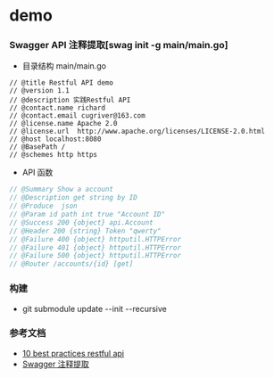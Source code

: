 # demo

### Swagger API 注释提取[swag init -g main/main.go]
 * 目录结构  main/main.go 
````golang
// @title Restful API demo
// @version 1.1
// @description 实践Restful API
// @contact.name richard
// @contact.email cugriver@163.com
// @license.name Apache 2.0
// @license.url  http://www.apache.org/licenses/LICENSE-2.0.html
// @host localhost:8080
// @BasePath /
// @schemes http https
````
 * API 函数
````go
// @Summary Show a account
// @Description get string by ID
// @Produce  json
// @Param id path int true "Account ID"
// @Success 200 {object} api.Account
// @Header 200 {string} Token "qwerty"
// @Failure 400 {object} httputil.HTTPError
// @Failure 401 {object} httputil.HTTPError
// @Failure 500 {object} httputil.HTTPError
// @Router /accounts/{id} [get]
````
### 构建
  * git submodule update --init --recursive


### 参考文档
 * [10 best practices restful api](https://blog.mwaysolutions.com/2014/06/05/10-best-practices-for-better-restful-api/)
 * [Swagger 注释提取](https://github.com/swaggo/swag)